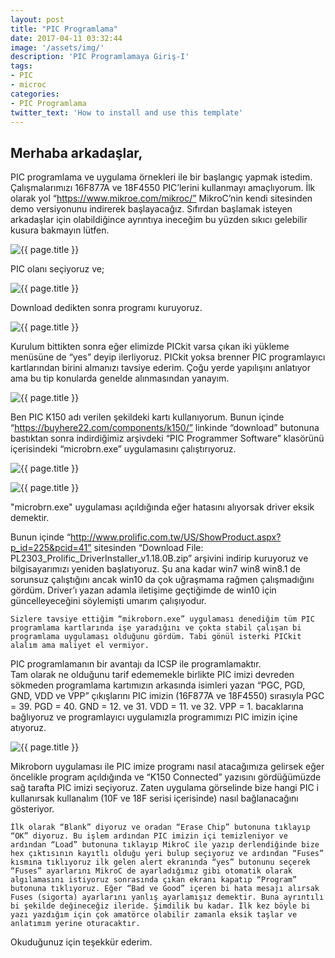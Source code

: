 ```yaml
---
layout: post
title: "PIC Programlama"
date: 2017-04-11 03:32:44
image: '/assets/img/'
description: 'PIC Programlamaya Giriş-I'
tags:
- PIC
- microc
categories:
- PIC Programlama
twitter_text: 'How to install and use this template'
---
```


Merhaba arkadaşlar,
-------------------

PIC programlama ve uygulama örnekleri ile bir başlangıç yapmak istedim. Çalışmalarımızı 16F877A ve 18F4550 PIC’lerini kullanmayı amaçlıyorum.
İlk olarak yol “https://www.mikroe.com/mikroc/” MikroC’nin kendi sitesinden demo versiyonunu indirerek başlayacağız. Sıfırdan başlamak isteyen arkadaşlar için olabildiğince ayrıntıya ineceğim bu yüzden sıkıcı gelebilir kusura bakmayın lütfen.

<p><img src="{{ site.url }}/assets/img/pıc1.png" alt="{{ page.title }}"></p>
PIC olanı seçiyoruz ve;

<p><img src="{{ site.url }}/assets/img/pıc2.png" alt="{{ page.title }}"></p>

Download dedikten sonra programı kuruyoruz.

<p><img src="{{ site.url }}/assets/img/pıc3.jpg" alt="{{ page.title }}"></p>

Kurulum bittikten sonra eğer elimizde PICkit varsa çıkan iki yükleme menüsüne de “yes” deyip ilerliyoruz.
PICkit yoksa brenner PIC programlayıcı kartlarından birini almanızı tavsiye ederim. Çoğu yerde yapılışını anlatıyor ama bu tip konularda genelde alınmasından yanayım.

<p><img src="{{ site.url }}/assets/img/pıc6.jpg" alt="{{ page.title }}"></p>

Ben PIC K150 adı verilen şekildeki kartı kullanıyorum. Bunun içinde “https://buyhere22.com/components/k150/” linkinde “download” butonuna bastıktan sonra indirdiğimiz arşivdeki “PIC Programmer Software” klasörünü içerisindeki “microbrn.exe” uygulamasını çalıştırıyoruz.

<p><img src="{{ site.url }}/assets/img/pıc4.png" alt="{{ page.title }}"></p>


<p><img src="{{ site.url }}/assets/img/pıc5.png" alt="{{ page.title }}"></p>

"microbrn.exe" uygulaması açıldığında eğer hatasını alıyorsak driver eksik demektir.

Bunun içinde “http://www.prolific.com.tw/US/ShowProduct.aspx?p_id=225&pcid=41” sitesinden “Download File: PL2303_Prolific_DriverInstaller_v1.18.0B.zip” arşivini indirip kuruyoruz ve bilgisayarımızı yeniden başlatıyoruz. Şu ana kadar win7 win8 win8.1 de sorunsuz çalıştığını ancak win10 da çok uğraşmama rağmen çalışmadığını gördüm. Driver’ı yazan adamla iletişime geçtiğimde de win10 için güncelleyeceğini söylemişti umarım çalışıyodur.

    Sizlere tavsiye ettiğim “mikroborn.exe” uygulaması denediğim tüm PIC programlama kartlarında işe yaradığını ve çokta stabil çalışan bi programlama uygulaması olduğunu gördüm. Tabi gönül isterki PICkit alalım ama maliyet el vermiyor.

PIC programlamanın bir avantajı da ICSP ile programlamaktır.  
Tam olarak ne olduğunu tarif edememekle birlikte PIC imizi devreden sökmeden programlama kartımızın arkasında isimleri yazan “PGC, PGD, GND, VDD ve VPP” çıkışlarını PIC imizin (16F877A ve 18F4550) sırasıyla PGC = 39. PGD = 40. GND = 12. ve 31. VDD = 11. ve 32. VPP = 1. bacaklarına bağlıyoruz ve programlayıcı uygulamızla programımızı PIC imizin içine atıyoruz.

<p><img src="{{ site.url }}/assets/img/pıc7.jpg" alt="{{ page.title }}"></p>

   Mikroborn uygulaması ile PIC imize programı nasıl atacağımıza gelirsek eğer öncelikle program açıldığında ve “K150 Connected” yazısını gördüğümüzde sağ tarafta PIC imizi seçiyoruz. Zaten uygulama görselinde bize hangi PIC i kullanırsak kullanalım (10F ve 18F serisi içerisinde) nasıl bağlanacağını gösteriyor.

    İlk olarak “Blank” diyoruz ve oradan “Erase Chip” butonuna tıklayıp “OK” diyoruz. Bu işlem ardından PIC imizin içi temizleniyor ve ardından “Load” butonuna tıklayıp MikroC ile yazıp derlendiğinde bize hex çıktısının kayıtlı olduğu yeri bulup seçiyoruz ve ardından “Fuses” kısmına tıklıyoruz ilk gelen alert ekranında “yes” butonunu seçerek “Fuses” ayarlarını MikroC de ayarladığımız gibi otomatik olarak algılamasını istiyoruz sonrasında çıkan ekranı kapatıp “Program” butonuna tıklıyoruz. Eğer “Bad ve Good” içeren bi hata mesajı alırsak Fuses (sigorta) ayarlarını yanlış ayarlamışız demektir. Buna ayrıntılı bi şekilde değineceğiz ileride. Şimdilik bu kadar. İlk kez böyle bi yazı yazdığım için çok amatörce olabilir zamanla eksik taşlar ve anlatımım yerine oturacaktır.

Okuduğunuz için teşekkür ederim.

